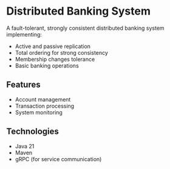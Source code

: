 # Distributed Banking System

A fault-tolerant, strongly consistent distributed banking system implementing:
- Active and passive replication
- Total ordering for strong consistency
- Membership changes tolerance
- Basic banking operations

## Features
- Account management
- Transaction processing
- System monitoring

## Technologies
- Java 21
- Maven
- gRPC (for service communication)
